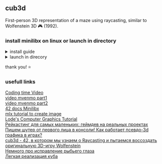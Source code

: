## cub3d
First-person 3D representation of a maze using raycasting, similar to Wolfenstein 3D 🎮 (1992).
  
### install minilibx on linux or launch in directory
<details>
<summary>install guide</summary>  
<br>
  
[MiniLibX from Paris students](https://github.com/42Paris/minilibx-linux)  
```  
git clone https://github.com/42Paris/minilibx-linux.git && cd minilibx-linux && make
```  
Manual install on Linux  
install libmlx.a
```
sudo cp libmlx.a /usr/local/lib 
```
install mlx.h and mlx_int.h
```
sudo mkdir /usr/local/include/mlx/ && sudo cp mlx.h mlx_int.h /usr/local/include/mlx/
```
install man1 and man3 file
```
sudo cp man/ /usr/local/
```   

edit header files in test/main.c and test/new_window.c <mlx/mlx.h> <mlx/mlx_int.h> <- your mlx.h path 
test for minilibx  
```
cd test && gcc main.c -lmlx -lXext -lX11 -o test1 && gcc new_win.c -lmlx -lXext -lX11 -o test2
```  
correct compile flags  
`gcc/clang -Wall -Wextra -Werror main.c/main.o -lmlx -lXext -lX11 -o start`  
  
</details>
  
<details>
<summary>launch in direcory</summary>
<br>
in file edit "../mlx/mlx.h" <- path to mlx.h  
  
`gcc test.c -L ../[Path to libmlx.a] -lmlx -lXext -lX11`  
</details>
  
thank you! ⭐  
  
  
### usefull links
[Coding time Video](https://www.youtube.com/watch?v=vK6_Hz6O8iA)  
[video mvenmo part1](https://www.youtube.com/watch?v=Ui7qFpeqa3c&t=0s)  
[video mvenmo part2](https://www.youtube.com/watch?v=XWCHl0rpBj4&t=0s)  
[42 docs Minilibx](https://harm-smits.github.io/42docs/libs/minilibx)  
[mlx tutorial to create image](https://github.com/Gontjarow/MiniLibX/blob/master/docs/mlx-tutorial-create-image.md)  
[Lode's Computer Graphics Tutorial](https://lodev.org/cgtutor/raycasting.html)  
[Рейкастинг для самых маленьких: геймдев на реальных проектах](https://proglib.io/p/raycasting-for-the-smallest)  
[Пишем шутер от первого лица в консоли! Как работает псевдо-3d графика в играх?](http://ilinblog.ru/article.php?id_article=49)  
[cub3d - 42, в котором мы узнаем о Raycasting и пытаемся воссоздать оригинальную 3D-игру Wolfenstein](https://www.mokairui.com/opensource/ru/6149d14c5f206938f5123d54.html)  
[Немного про исправление рыбьего глаза](https://permadi.com/1996/05/ray-casting-tutorial-8/)  
[Легкая реализация куба](https://github.com/OneLoneCoder/CommandLineFPS/blob/master/CommandLineFPS.cpp)  
